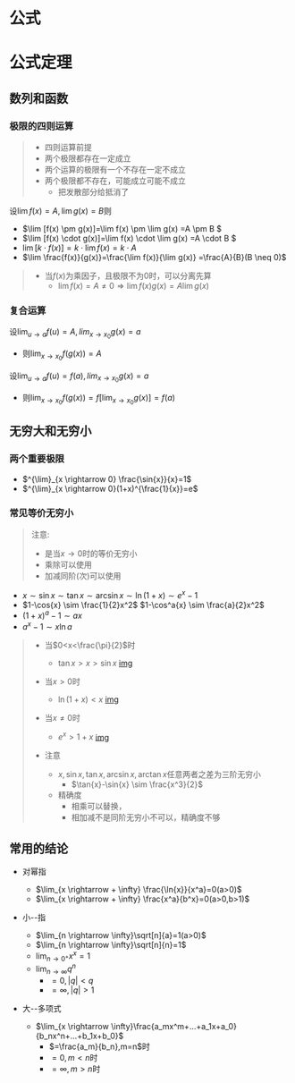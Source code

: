 # 公式

# 公式定理

## 数列和函数

### 极限的四则运算

> - 四则运算前提
> - 两个极限都存在一定成立
> - 两个运算的极限有一个不存在一定不成立
> - 两个极限都不存在，可能成立可能不成立
>   - 把发散部分给抵消了

设$\lim f(x)=A,\lim g(x)=B$则

+ $\lim [f(x) \pm g(x)]=\lim f(x) \pm \lim g(x) =A \pm B $
+ $\lim [f(x) \cdot g(x)]=\lim f(x) \cdot \lim g(x) =A \cdot B $
+ $\lim [k \cdot f(x)]= k \cdot \lim f(x)  = k \cdot A$
+ $\lim \frac{f(x)}{g(x)}=\frac{\lim f(x)}{\lim g(x)} =\frac{A}{B}(B \neq 0)$

> + 当$f(x)$为乘因子，且极限不为0时，可以分离先算
>   + $\lim f(x)=A \neq 0 \Rightarrow \lim f(x)g(x)=A\lim g(x)$



### 复合运算

设$\lim_{u \rightarrow a}f(u)=A,lim_{x \rightarrow x_0}g(x)=a$

+ 则$\lim_{x \rightarrow x_0} f(g(x))=A$

设$\lim_{u \rightarrow a}f(u)=f(a),lim_{x \rightarrow x_0}g(x)=a$

+ 则$\lim_{x \rightarrow x_0} f(g(x))=f[\lim_{x \rightarrow x_0}g(x)]=f(a)$







## 无穷大和无穷小

### 两个重要极限

- $^{\lim}_{x \rightarrow 0} \frac{\sin{x}}{x}=1$
- $^{\lim}_{x \rightarrow 0}(1+x)^{\frac{1}{x}}=e$



### 常见等价无穷小

> 注意:
>
> + 是当$x \rightarrow 0$时的等价无穷小
> + 乘除可以使用  
> + 加减同阶(次)可以使用 

+ $x \sim \sin{x} \sim \tan{x} \sim \arcsin{x} \sim \ln(1+x) \sim e^x-1$
+ $1-\cos{x} \sim \frac{1}{2}x^2$       $1-\cos^a{x} \sim \frac{a}{2}x^2$ 
+ $(1+x)^a-1 \sim ax$
+ $a^x-1 \sim x \ln{a}$

> + 当$0<x<\frac{\pi}{2}$时
>   
>   + $\tan{x}>x>\sin{x}$        [img](https://img1.zlogs.net/20/20200426165413.png)
> + 当$x>0$时
>   
>   + $\ln(1+x)<x$        [img](https://img1.zlogs.net/20/20200426164935.png)
> + 当$x \neq 0$时
>
>   + $e^x>1+x$       [img](https://img1.zlogs.net/20/20200426164756.png)
> + 注意
>   + $x,\sin{x},\tan{x},\arcsin{x},\arctan{x}$任意两者之差为三阶无穷小
>     + $\tan{x}-\sin{x} \sim \frac{x^3}{2}$
>   + 精确度
>     + 相乘可以替换，
>     + 相加减不是同阶无穷小不可以，精确度不够
>







## 常用的结论

+ 对幂指
  + $\lim_{x \rightarrow + \infty} \frac{\ln{x}}{x^a}=0(a>0)$
  + $\lim_{x \rightarrow + \infty} \frac{x^a}{b^x}=0(a>0,b>1)$



+ 小--指
  + $\lim_{n \rightarrow \infty}\sqrt[n]{a}=1(a>0)$
  + $\lim_{n \rightarrow \infty}\sqrt[n]{n}=1$
  + $\lim_{n \rightarrow 0^+}x^x=1$
  + $\lim_{n \rightarrow \infty}q^n$
    + $=0,|q|<q$
    + $=\infty,|q|>1$



+ 大--多项式
  + $\lim_{x \rightarrow \infty}\frac{a_mx^m+...+a_1x+a_0}{b_nx^n+...+b_1x+b_0}$
    + $=\frac{a_m}{b_n},m=n$时
    + $=0,m<n$时
    + $=\infty,m>n$时